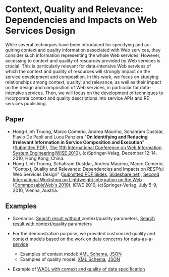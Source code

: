 # Context, Quality and Relevance: Dependencies and Impacts on   Web Services Design

While several techniques have been introduced for specifying and ac-
quiring context and quality information associated with Web services, they consider such information representing the whole Web services. However, accessing to context and quality of resources provided by Web services is crucial. This is particularly relevant for data-intensive Web services of which the context and quality of resources will strongly impact on the service development and composition. In this work, we focus on studying  relationships among context, quality, and relevance, as well as their impact on the design and composition of
Web services, in particular for data-intensive services. Then, we will
      focus on the development of techniques to incorporate context and quality descriptions into service  APIs and RE services publishing.
## Paper

* Hong-Linh Truong, Marco Comerio, Andrea Maurino, Schahram Dustdar,
Flavio De Paoli and Luca Panziera "<b>On Identifying and Reducing Irrelevant Information in Service Composition and
Execution</b>" (<a href="https://users.aalto.fi/~truongh4/publications/2010/truong-wise10-submitted.pdf">Submitted  PDF</a>), <a
      href="http://conference.cs.cityu.edu.hk/wise2010/">The 11th     International Conference on Web Information System  Engineering(WISE 2010)</a>, (c)Springer-Velag, December 12-14, 2010, Hong Kong, China.
* Hong-Linh Truong, Schahram Dustdar, Andrea Maurino, Marco Comerio, "Context, Quality and Relevance: Dependencies and Impacts on
  RESTful Web Services Design" (<a
      href="https://users.aalto.fi/~truongh4/publications/2010/tdmc-quacore-submitted-2010.pdf">Submitted PDF</a>,<a href="https://users.aalto.fi/~truongh4/2010/quacore-composableweb10-icwe-slides.pdf">Slides</a>, <a href="http://www.slideshare.net/linhsolar/context-quality-and-relevance-dependencies-and-impacts-on-restful-web-services-design">Slideshare.net</a>), <a href="http://mashart.org/composableweb2010/index.html">Second International Workshop on Lightweight Integration on the Web (CommposableWeb's 2010)</a>, ICWE 2010, (c)Springer-Verlag, July 5-9, 2010, Vienna, Austria.

## Examples
* Scenarios: <a href="figures/scenario-blank-var3-result.png">Search result without </a> context/quality  parameters,  <a href="figures/scenario-blank-var3-aware-result-short.png">Search result with </a>context/quality  parameters
* For the demonstration purpose, we provided customized quality and context models based on <a  href="../dataconcerns">the work on data concerns for data-as-a-service</a>
  - Examples of context model: <a href="schemas/crq-context.xsd">XML   Schema</a>, <a href="schemas/crq-context.json">JSON</a>
  - Examples of quality  model: <a href="schemas/crq-quality.xsd">XML 		Schema</a>, <a href="schemas/crq-quality.json">JSON</a> </li>

* Example of <a href="examples/GoogleFluTrend-v0.2.wadl">WADL with   context and quality of data specification</a></li>
